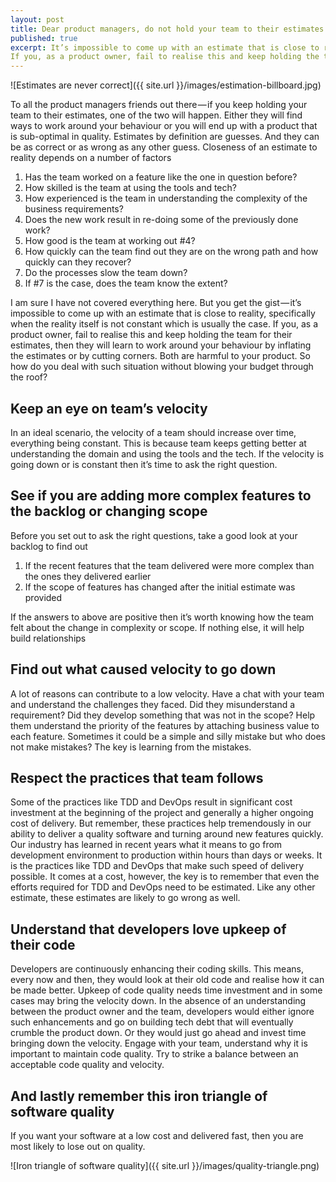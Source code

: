 ```yaml
---
layout: post
title: Dear product managers, do not hold your team to their estimates
published: true
excerpt: It’s impossible to come up with an estimate that is close to reality, specifically when the reality itself is not constant which is usually the case.
If you, as a product owner, fail to realise this and keep holding the team for their estimates, then they will learn to work around your behaviour by inflating the estimates or by cutting corners. Both are harmful to your product. So how do you deal with such situation without blowing your budget through the roof?
---
```


![Estimates are never correct]({{ site.url }}/images/estimation-billboard.jpg)

To all the product managers friends out there — if you keep holding your team to their estimates, one of the two will happen. Either they will find ways to work around your behaviour or you will end up with a product that is sub-optimal in quality. 
Estimates by definition are guesses. And they can be as correct or as wrong as any other guess. Closeness of an estimate to reality depends on a number of factors
1. Has the team worked on a feature like the one in question before?
2. How skilled is the team at using the tools and tech?
3. How experienced is the team in understanding the complexity of the business requirements?
4. Does the new work result in re-doing some of the previously done work?
5. How good is the team at working out #4?
6. How quickly can the team find out they are on the wrong path and how quickly can they recover?
7. Do the processes slow the team down?
8. If #7 is the case, does the team know the extent?

I am sure I have not covered everything here. But you get the gist — it’s impossible to come up with an estimate that is close to reality, specifically when the reality itself is not constant which is usually the case.
If you, as a product owner, fail to realise this and keep holding the team for their estimates, then they will learn to work around your behaviour by inflating the estimates or by cutting corners. Both are harmful to your product. So how do you deal with such situation without blowing your budget through the roof?

## Keep an eye on team’s velocity
In an ideal scenario, the velocity of a team should increase over time, everything being constant. This is because team keeps getting better at understanding the domain and using the tools and the tech. If the velocity is going down or is constant then it’s time to ask the right question.

## See if you are adding more complex features to the backlog or changing scope
Before you set out to ask the right questions, take a good look at your backlog to find out
1. If the recent features that the team delivered were more complex than the ones they delivered earlier
2. If the scope of features has changed after the initial estimate was provided

If the answers to above are positive then it’s worth knowing how the team felt about the change in complexity or scope. If nothing else, it will help build relationships

## Find out what caused velocity to go down
A lot of reasons can contribute to a low velocity. Have a chat with your team and understand the challenges they faced. Did they misunderstand a requirement? Did they develop something that was not in the scope? Help them understand the priority of the features by attaching business value to each feature. Sometimes it could be a simple and silly mistake but who does not make mistakes? The key is learning from the mistakes.

## Respect the practices that team follows
Some of the practices like TDD and DevOps result in significant cost investment at the beginning of the project and generally a higher ongoing cost of delivery. But remember, these practices help tremendously in our ability to deliver a quality software and turning around new features quickly. Our industry has learned in recent years what it means to go from development environment to production within hours than days or weeks. It is the practices like TDD and DevOps that make such speed of delivery possible. It comes at a cost, however, the key is to remember that even the efforts required for TDD and DevOps need to be estimated. Like any other estimate, these estimates are likely to go wrong as well.

## Understand that developers love upkeep of their code
Developers are continuously enhancing their coding skills. This means, every now and then, they would look at their old code and realise how it can be made better. Upkeep of code quality needs time investment and in some cases may bring the velocity down. In the absence of an understanding between the product owner and the team, developers would either ignore such enhancements and go on building tech debt that will eventually crumble the product down. Or they would just go ahead and invest time bringing down the velocity.
Engage with your team, understand why it is important to maintain code quality. Try to strike a balance between an acceptable code quality and velocity.

## And lastly remember this iron triangle of software quality
If you want your software at a low cost and delivered fast, then you are most likely to lose out on quality.

![Iron triangle of software quality]({{ site.url }}/images/quality-triangle.png)